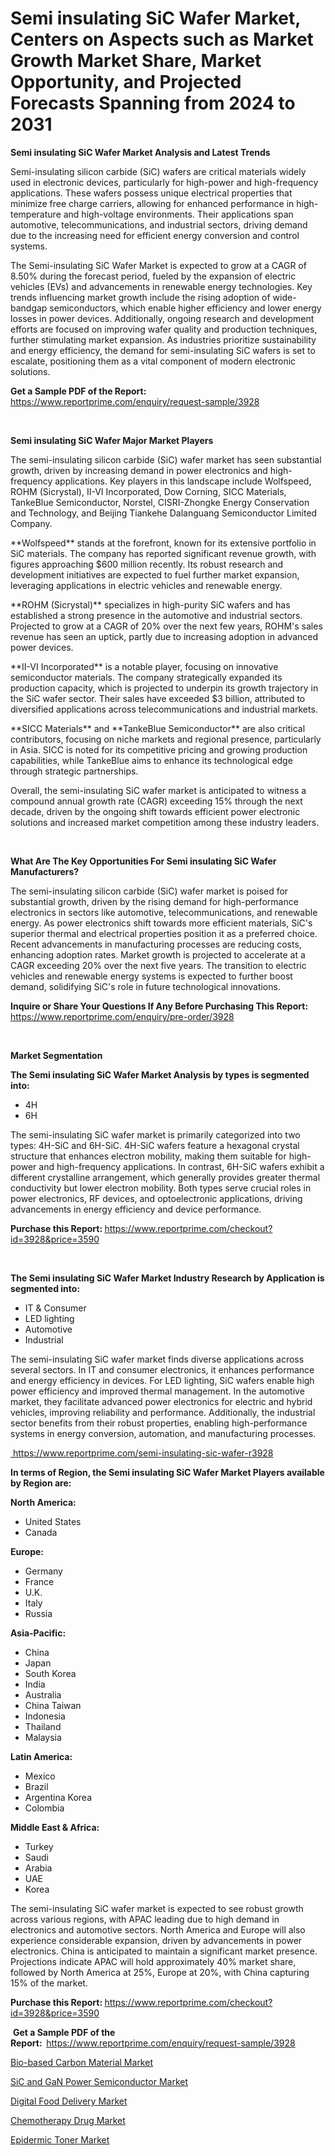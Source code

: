 <p><h1>Semi insulating SiC Wafer Market, Centers on Aspects such as Market Growth Market Share, Market Opportunity, and Projected Forecasts Spanning from 2024 to 2031</h1></p><p><strong>Semi insulating SiC Wafer Market Analysis and Latest Trends</strong></p>
<p><p>Semi-insulating silicon carbide (SiC) wafers are critical materials widely used in electronic devices, particularly for high-power and high-frequency applications. These wafers possess unique electrical properties that minimize free charge carriers, allowing for enhanced performance in high-temperature and high-voltage environments. Their applications span automotive, telecommunications, and industrial sectors, driving demand due to the increasing need for efficient energy conversion and control systems.</p><p>The Semi-insulating SiC Wafer Market is expected to grow at a CAGR of 8.50% during the forecast period, fueled by the expansion of electric vehicles (EVs) and advancements in renewable energy technologies. Key trends influencing market growth include the rising adoption of wide-bandgap semiconductors, which enable higher efficiency and lower energy losses in power devices. Additionally, ongoing research and development efforts are focused on improving wafer quality and production techniques, further stimulating market expansion. As industries prioritize sustainability and energy efficiency, the demand for semi-insulating SiC wafers is set to escalate, positioning them as a vital component of modern electronic solutions.</p></p>
<p><strong>Get a Sample PDF of the Report:&nbsp;</strong> <a href="https://www.reportprime.com/enquiry/request-sample/3928">https://www.reportprime.com/enquiry/request-sample/3928</a></p>
<p>&nbsp;</p>
<p><strong>Semi insulating SiC Wafer Major Market Players</strong></p>
<p><p>The semi-insulating silicon carbide (SiC) wafer market has seen substantial growth, driven by increasing demand in power electronics and high-frequency applications. Key players in this landscape include Wolfspeed, ROHM (Sicrystal), II-VI Incorporated, Dow Corning, SICC Materials, TankeBlue Semiconductor, Norstel, CISRI-Zhongke Energy Conservation and Technology, and Beijing Tiankehe Dalanguang Semiconductor Limited Company.</p><p>**Wolfspeed** stands at the forefront, known for its extensive portfolio in SiC materials. The company has reported significant revenue growth, with figures approaching $600 million recently. Its robust research and development initiatives are expected to fuel further market expansion, leveraging applications in electric vehicles and renewable energy.</p><p>**ROHM (Sicrystal)** specializes in high-purity SiC wafers and has established a strong presence in the automotive and industrial sectors. Projected to grow at a CAGR of 20% over the next few years, ROHM's sales revenue has seen an uptick, partly due to increasing adoption in advanced power devices.</p><p>**II-VI Incorporated** is a notable player, focusing on innovative semiconductor materials. The company strategically expanded its production capacity, which is projected to underpin its growth trajectory in the SiC wafer sector. Their sales have exceeded $3 billion, attributed to diversified applications across telecommunications and industrial markets.</p><p>**SICC Materials** and **TankeBlue Semiconductor** are also critical contributors, focusing on niche markets and regional presence, particularly in Asia. SICC is noted for its competitive pricing and growing production capabilities, while TankeBlue aims to enhance its technological edge through strategic partnerships.</p><p>Overall, the semi-insulating SiC wafer market is anticipated to witness a compound annual growth rate (CAGR) exceeding 15% through the next decade, driven by the ongoing shift towards efficient power electronic solutions and increased market competition among these industry leaders.</p></p>
<p>&nbsp;</p>
<p><strong>What Are The Key Opportunities For Semi insulating SiC Wafer Manufacturers?</strong></p>
<p><p>The semi-insulating silicon carbide (SiC) wafer market is poised for substantial growth, driven by the rising demand for high-performance electronics in sectors like automotive, telecommunications, and renewable energy. As power electronics shift towards more efficient materials, SiC's superior thermal and electrical properties position it as a preferred choice. Recent advancements in manufacturing processes are reducing costs, enhancing adoption rates. Market growth is projected to accelerate at a CAGR exceeding 20% over the next five years. The transition to electric vehicles and renewable energy systems is expected to further boost demand, solidifying SiC's role in future technological innovations.</p></p>
<p><strong>Inquire or Share Your Questions If Any Before Purchasing This Report:</strong> <a href="https://www.reportprime.com/enquiry/pre-order/3928">https://www.reportprime.com/enquiry/pre-order/3928</a></p>
<p>&nbsp;</p>
<p><strong>Market Segmentation</strong></p>
<p><strong>The Semi insulating SiC Wafer Market Analysis by types is segmented into:</strong></p>
<p><ul><li>4H</li><li>6H</li></ul></p>
<p><p>The semi-insulating SiC wafer market is primarily categorized into two types: 4H-SiC and 6H-SiC. 4H-SiC wafers feature a hexagonal crystal structure that enhances electron mobility, making them suitable for high-power and high-frequency applications. In contrast, 6H-SiC wafers exhibit a different crystalline arrangement, which generally provides greater thermal conductivity but lower electron mobility. Both types serve crucial roles in power electronics, RF devices, and optoelectronic applications, driving advancements in energy efficiency and device performance.</p></p>
<p><strong>Purchase this Report:&nbsp;</strong><a href="https://www.reportprime.com/checkout?id=3928&price=3590">https://www.reportprime.com/checkout?id=3928&price=3590</a></p>
<p>&nbsp;</p>
<p><strong>The Semi insulating SiC Wafer Market Industry Research by Application is segmented into:</strong></p>
<p><ul><li>IT & Consumer</li><li>LED lighting</li><li>Automotive</li><li>Industrial</li></ul></p>
<p><p>The semi-insulating SiC wafer market finds diverse applications across several sectors. In IT and consumer electronics, it enhances performance and energy efficiency in devices. For LED lighting, SiC wafers enable high power efficiency and improved thermal management. In the automotive market, they facilitate advanced power electronics for electric and hybrid vehicles, improving reliability and performance. Additionally, the industrial sector benefits from their robust properties, enabling high-performance systems in energy conversion, automation, and manufacturing processes.</p></p>
<p><a href="https://www.reportprime.com/semi-insulating-sic-wafer-r3928">&nbsp;https://www.reportprime.com/semi-insulating-sic-wafer-r3928</a></p>
<p><strong>In terms of Region, the Semi insulating SiC Wafer Market Players available by Region are:</strong></p>
<p>
    <p> <strong> North America: </strong>
        <ul>
            <li>United States</li>
            <li>Canada</li>
        </ul>
        </p> 
    <p> <strong> Europe: </strong>
        <ul>
            <li>Germany</li>
            <li>France</li>
            <li>U.K.</li>
            <li>Italy</li>
            <li>Russia</li>
        </ul>
        </p> 
    <p> <strong> Asia-Pacific: </strong>
        <ul>
            <li>China</li>
            <li>Japan</li>
            <li>South Korea</li>
            <li>India</li>
            <li>Australia</li>
            <li>China Taiwan</li>
            <li>Indonesia</li>
            <li>Thailand</li>
            <li>Malaysia</li>
        </ul>
        </p> 
    <p> <strong> Latin America: </strong>
        <ul>
            <li>Mexico</li>
            <li>Brazil</li>
            <li>Argentina Korea</li>
            <li>Colombia</li>
        </ul>
        </p> 
    <p> <strong> Middle East & Africa: </strong>
        <ul>
            <li>Turkey</li>
            <li>Saudi</li>
            <li>Arabia</li>
            <li>UAE</li>
            <li>Korea</li>
        </ul>
    </p>
    </p>
<p><p>The semi-insulating SiC wafer market is expected to see robust growth across various regions, with APAC leading due to high demand in electronics and automotive sectors. North America and Europe will also experience considerable expansion, driven by advancements in power electronics. China is anticipated to maintain a significant market presence. Projections indicate APAC will hold approximately 40% market share, followed by North America at 25%, Europe at 20%, with China capturing 15% of the market.</p></p>
<p><strong>Purchase this Report: </strong><a href="https://www.reportprime.com/checkout?id=3928&price=3590">https://www.reportprime.com/checkout?id=3928&price=3590</a></p>
<p>&nbsp;<strong>Get a Sample PDF of the Report:&nbsp;&nbsp;</strong><a href="https://www.reportprime.com/enquiry/request-sample/3928">https://www.reportprime.com/enquiry/request-sample/3928</a></p>
<p><strong></strong></p>
<p><p><a href="https://issuu.com/reportprime-2/docs/bio-based-carbon-material-market-si_d42e0313dd81b6">Bio-based Carbon Material Market</a></p><p><a href="https://github.com/BryceTownsendr/Market-Research-Report-List-6/blob/main/sic-and-gan-power-semiconductor-market.md">SiC and GaN Power Semiconductor Market</a></p><p><a href="https://www.linkedin.com/pulse/unlocking-growth-potential-market-strategic-analysis-digital-peuhe?trackingId=0rIvEbcvQT%2BIuoODhmmHwg%3D%3D">Digital Food Delivery Market</a></p><p><a href="https://www.linkedin.com/pulse/comprehensive-look-product-type-antimetabolitesplant-alkaloidsalkylating-xgmke?trackingId=FEWEezBeS9G99avUaRunMw%3D%3D">Chemotherapy Drug Market</a></p><p><a href="https://issuu.com/reportprime-2/docs/epidermic-toner-market-size-2030.pp_607dbb3063fb4c">Epidermic Toner Market</a></p></p>